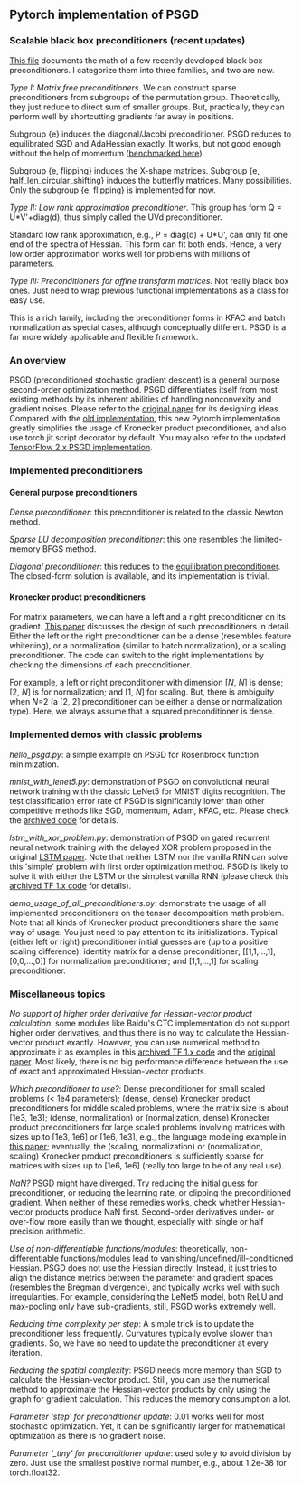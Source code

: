 ## Pytorch implementation of PSGD 
### Scalable black box preconditioners (recent updates)
[This file](https://drive.google.com/file/d/1CTNx1q67_py87jn-0OI-vSLcsM1K7VsM/view?usp=sharing) documents the math of a few recently developed black box preconditioners. I categorize them into three families, and two are new. 

*Type I: Matrix free preconditioners*. We can construct sparse preconditioners from subgroups of the permutation group. Theoretically, they just reduce to direct sum of smaller groups. But, practically, they can perform well by shortcutting gradients far away in positions.   

Subgroup {e} induces the diagonal/Jacobi preconditioner. PSGD reduces to equilibrated SGD and AdaHessian exactly. It works, but not good enough without the help of momentum ([benchmarked here](https://github.com/lixilinx/psgd_tf/releases/tag/1.3)). 

Subgroup {e, flipping} induces the X-shape matrices. Subgroup {e, half_len_circular_shifting} induces the butterfly matrices. Many possibilities. Only the subgroup {e, flipping} is implemented for now.  

*Type II: Low rank approximation preconditioner*. This group has form Q = U*V'+diag(d), thus simply called the UVd preconditioner. 

Standard low rank approximation, e.g., P = diag(d) + U*U', can only fit one end of the spectra of Hessian. This form can fit both ends. Hence, a very low order approximation works well for problems with millions of parameters. 

*Type III: Preconditioners for affine transform matrices*. Not really black box ones. Just need to wrap previous functional implementations as a class for easy use. 

This is a rich family, including the preconditioner forms in KFAC and batch normalization as special cases, although conceptually different. PSGD is a far more widely applicable and flexible framework. 

### An overview
PSGD (preconditioned stochastic gradient descent) is a general purpose second-order optimization method. PSGD differentiates itself from most existing methods by its inherent abilities of handling nonconvexity and gradient noises. Please refer to the [original paper](https://arxiv.org/abs/1512.04202) for its designing ideas. Compared with the [old implementation](https://github.com/lixilinx/psgd_torch/releases/tag/1.0), this new Pytorch implementation greatly simplifies the usage of Kronecker product preconditioner, and also use torch.jit.script decorator by default. You may also refer to the updated [TensorFlow 2.x PSGD implementation](https://github.com/lixilinx/psgd_tf).
### Implemented preconditioners 
#### General purpose preconditioners
*Dense preconditioner*: this preconditioner is related to the classic Newton method. 

*Sparse LU decomposition preconditioner*: this one resembles the limited-memory BFGS method. 

*Diagonal preconditioner*: this reduces to the [equilibration preconditioner](https://arxiv.org/abs/1502.04390). The closed-form solution is available, and its implementation is trivial.  
#### Kronecker product preconditioners
For matrix parameters, we can have a left and a right preconditioner on its gradient. [This paper](https://openreview.net/forum?id=Bye5SiAqKX) discusses the design of such preconditioners in detail. Either the left or the right preconditioner can be a dense (resembles feature whitening), or a normalization (similar to batch normalization), or a scaling preconditioner. The code can switch to the right implementations by checking the dimensions of each preconditioner. 

For example, a left or right preconditioner with dimension [*N*, *N*] is dense; [2, *N*] is for normalization; and [1, *N*] for scaling. But, there is ambiguity when *N*=2 (a [2, 2] preconditioner can be either a dense or normalization type). Here, we always assume that a squared preconditioner is dense.    

### Implemented demos with classic problems
*hello_psgd.py*: a simple example on PSGD for Rosenbrock function minimization.

*mnist_with_lenet5.py*: demonstration of PSGD on convolutional neural network training with the classic LeNet5 for MNIST digits recognition. The test classification error rate of PSGD is significantly lower than other competitive methods like SGD, momentum, Adam, KFAC, etc. Please check the [archived code](https://github.com/lixilinx/psgd_torch/releases/tag/1.0) for details.  

*lstm_with_xor_problem.py*: demonstration of PSGD on gated recurrent neural network training with the delayed XOR problem proposed in the original [LSTM paper](https://www.researchgate.net/publication/13853244_Long_Short-term_Memory). Note that neither LSTM nor the vanilla RNN can solve this 'simple' problem with first order optimization method. PSGD is likely to solve it with either the LSTM or the simplest vanilla RNN (please check this [archived TF 1.x code](https://github.com/lixilinx/psgd_tf/releases/tag/1.3) for details).

*demo_usage_of_all_preconditioners.py*: demonstrate the usage of all implemented preconditioners on the tensor decomposition math problem. Note that all kinds of Kronecker product preconditioners share the same way of usage. You just need to pay attention to its initializations. Typical (either left or right) preconditioner initial guesses are (up to a positive scaling difference): identity matrix for a dense preconditioner; [[1,1,...,1],[0,0,...,0]] for normalization preconditioner; and [1,1,...,1] for scaling preconditioner.  

### Miscellaneous topics

*No support of higher order derivative for Hessian-vector product calculation*: some modules like Baidu's CTC implementation do not support higher order derivatives, and thus there is no way to calculate the Hessian-vector product exactly. However, you can use numerical method to approximate it as examples in this [archived TF 1.x code](https://github.com/lixilinx/psgd_tf/releases/tag/1.3) and the [original paper](https://arxiv.org/abs/1512.04202). Most likely, there is no big performance difference between the use of exact and approximated Hessian-vector products.  

*Which preconditioner to use?*: Dense preconditioner for small scaled problems (< 1e4 parameters); (dense, dense) Kronecker product preconditioners for middle scaled problems, where the matrix size is about [1e3, 1e3]; (dense, normalization) or (normalization, dense) Kronecker product preconditioners for large scaled problems involving matrices with sizes up to [1e3, 1e6] or [1e6, 1e3], e.g., the language modeling example in [this paper](https://openreview.net/forum?id=Bye5SiAqKX); eventually, the (scaling, normalization) or (normalization, scaling) Kronecker product preconditioners is sufficiently sparse for matrices with sizes up to [1e6, 1e6] (really too large to be of any real use).

*NaN?* PSGD might have diverged. Try reducing the initial guess for preconditioner, or reducing the learning rate, or clipping the preconditioned gradient. When neither of these remedies works, check whether Hessian-vector products produce NaN first. Second-order derivatives under- or over-flow more easily than we thought, especially with single or half precision arithmetic. 

*Use of non-differentiable functions/modules*: theoretically, non-differentiable functions/modules lead to vanishing/undefined/ill-conditioned Hessian. PSGD does not use the Hessian directly. Instead, it just tries to align the distance metrics between the parameter and gradient spaces (resembles the Bregman divergence), and typically works well with such irregularities. For example, considering the LeNet5 model, both ReLU and max-pooling only have sub-gradients, still, PSGD works extremely well.  

*Reducing time complexity per step*: A simple trick is to update the preconditioner less frequently. Curvatures typically evolve slower than gradients. So, we have no need to update the preconditioner at every iteration.

*Reducing the spatial complexity*: PSGD needs more memory than SGD to calculate the Hessian-vector product. Still, you can use the numerical method to approximate the Hessian-vector products by only using the graph for gradient calculation. This reduces the memory consumption a lot. 

*Parameter 'step' for preconditioner update*: 0.01 works well for most stochastic optimization. Yet, it can be significantly larger for mathematical optimization as there is no gradient noise.

*Parameter '_tiny' for preconditioner update*: used solely to avoid division by zero. Just use the smallest positive normal number, e.g., about 1.2e-38 for torch.float32.
